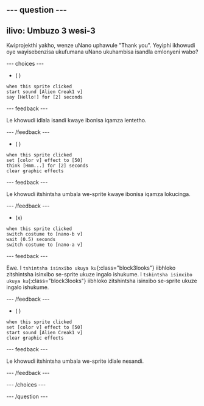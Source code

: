 
--- question ---
---
ilivo: Umbuzo 3 wesi-3
---

Kwiprojekthi yakho, wenze uNano uphawule "Thank you". Yeyiphi ikhowudi oye wayisebenzisa ukufumana uNano ukuhambisa isandla emlonyeni wabo?

--- choices ---

- ( )
```blocks3
when this sprite clicked
start sound [Alien Creak1 v]
say [Hello!] for [2] seconds 
```

  --- feedback ---

Le khowudi idlala isandi kwaye ibonisa iqamza lentetho.

  --- /feedback ---

- ( )
```blocks3
when this sprite clicked
set [color v] effect to [50] 
think [Hmm...] for [2] seconds 
clear graphic effects 
```

  --- feedback ---

Le khowudi itshintsha umbala we-sprite kwaye ibonisa iqamza lokucinga.

  --- /feedback ---

- (x)
```blocks3
when this sprite clicked
switch costume to [nano-b v] 
wait (0.5) seconds
switch costume to [nano-a v]
```

  --- feedback ---

Ewe. I `tshintsha isinxibo ukuya ku`{:class="block3looks"} iibhloko zitshintsha isinxibo se-sprite ukuze ingalo ishukume. I `tshintsha isinxibo ukuya ku`{:class="block3looks"} iibhloko zitshintsha isinxibo se-sprite ukuze ingalo ishukume.

  --- /feedback ---

- ( )
```blocks3
when this sprite clicked
set [color v] effect to [50]
start sound [Alien Creak1 v] 
clear graphic effects 
```

  --- feedback ---

Le khowudi itshintsha umbala we-sprite idlale nesandi.

  --- /feedback ---

--- /choices ---

--- /question ---
